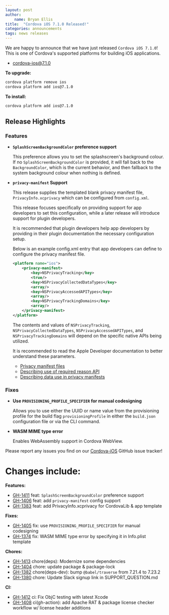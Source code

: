 ```yaml
---
layout: post
author:
    name: Bryan Ellis
title:  "Cordova iOS 7.1.0 Released!"
categories: announcements
tags: news releases
---
```


We are happy to announce that we have just released `Cordova iOS 7.1.0`! This is one of Cordova's supported platforms for building iOS applications.

* [cordova-ios@7.1.0](https://www.npmjs.com/package/cordova-ios)

**To upgrade:**

```bash
cordova platform remove ios
cordova platform add ios@7.1.0
```

**To install:**

```bash
cordova platform add ios@7.1.0
```

## Release Highlights

### Features

* **`SplashScreenBackgroundColor` preference support**

    This preference allows you to set the splashscreen's background colour. If no `SplashScreenBackgroundColor` is provided, it will fall back to the `BackgroundColor`, which is the current behavior, and then fallback to the system background colour when nothing is defined.

* **`privacy-manifest` Support**

    This release supplies the templated blank privacy manifest file, `PrivacyInfo.xcprivacy` which can be configured from `config.xml`.

    This release focuses specifically on providing support for app developers to set this configuration, while a later release will introduce support for plugin developers.

    It is recommended that plugin developers help app developers by providing in their plugin documentation the necessary configuration setup.

    Below is an example config.xml entry that app developers can define to configure the privacy manifest file.

    ```xml
    <platform name="ios">
        <privacy-manifest>
            <key>NSPrivacyTracking</key>
            <true/>
            <key>NSPrivacyCollectedDataTypes</key>
            <array/>
            <key>NSPrivacyAccessedAPITypes</key>
            <array/>
            <key>NSPrivacyTrackingDomains</key>
            <array/>
        </privacy-manifest>
    </platform>
    ```

    The contents and values of `NSPrivacyTracking`, `NSPrivacyCollectedDataTypes`, `NSPrivacyAccessedAPITypes`, and `NSPrivacyTrackingDomains` will depend on the specific native APIs being utilized.

    It is recommended to read the Apple Developer documentation to better understand these parameters.

    * [Privacy manifest files](https://developer.apple.com/documentation/bundleresources/privacy_manifest_files)
    * [Describing use of required reason API](https://developer.apple.com/documentation/bundleresources/privacy_manifest_files/describing_use_of_required_reason_api)
    * [Describing data use in privacy manifests](https://developer.apple.com/documentation/bundleresources/privacy_manifest_files/describing_data_use_in_privacy_manifests)

### Fixes

* **Use `PROVISIONING_PROFILE_SPECIFIER` for manual codesigning**

    Allows you to use either the UUID or name value from the provisioning profile for the build flag `provisioningProfile` in either the `build.json` configuration file or via the CLI command.

* **WASM MIME type error**

    Enables WebAssembly support in Cordova WebView.

Please report any issues you find on our [Cordova-iOS](https://github.com/apache/cordova-iOS/issues) GitHub issue tracker!

<!--more-->
# Changes include:

**Features:**

* [GH-1411](https://github.com/apache/cordova-ios/pull/1411) feat: `SplashScreenBackgroundColor` preference support
* [GH-1406](https://github.com/apache/cordova-ios/pull/1406) feat: add `privacy-manifest` config support
* [GH-1383](https://github.com/apache/cordova-ios/pull/1383) feat: add PrivacyInfo.xcprivacy for CordovaLib & app template

**Fixes:**

* [GH-1405](https://github.com/apache/cordova-ios/pull/1405) fix: use `PROVISIONING_PROFILE_SPECIFIER` for manual codesigning
* [GH-1374](https://github.com/apache/cordova-ios/pull/1374) fix: WASM MIME type error by specifying it in Info.plist template

**Chores:**

* [GH-1413](https://github.com/apache/cordova-ios/pull/1413) chore(deps): Modernize some dependencies
* [GH-1404](https://github.com/apache/cordova-ios/pull/1404) chore: update package & package-lock
* [GH-1382](https://github.com/apache/cordova-ios/pull/1382) chore(deps-dev): bump `@babel/traverse` from 7.21.4 to 7.23.2
* [GH-1380](https://github.com/apache/cordova-ios/pull/1380) chore: Update Slack signup link in SUPPORT_QUESTION.md

**CI:**

* [GH-1412](https://github.com/apache/cordova-ios/pull/1412) ci: Fix ObjC testing with latest Xcode
* [GH-1408](https://github.com/apache/cordova-ios/pull/1408) ci(gh-action): add Apache RAT & package license checker workflow w/ license header additions
